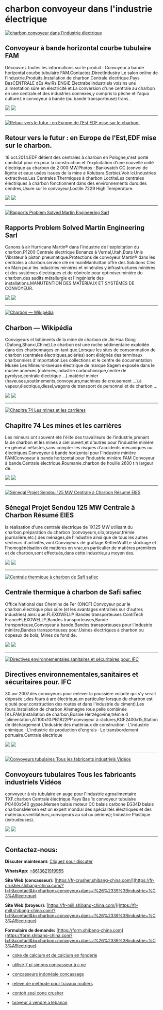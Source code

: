 # charbon convoyeur dans l&#39;industrie électrique

<a href="https://swt.shibang-china.com/?l=fr&img&k=charbon+convoyeur+dans+l%26%2339%3Bindustrie+%C3%A9lectrique" target="_blank">![charbon convoyeur dans l&#39;industrie électrique](http://static.shibang-china.com/all-800x300/1450.jpg)</a>

## Convoyeur à bande horizontal courbe tubulaire FAM
Découvrez toutes les informations sur le produit : Convoyeur à bande horizontal courbe tubulaire FAM.Contactez.DirectIndustry Le salon online de l&#39;industrie.Produits.Installation de charbon.Centrale électrique.Pays BasCENTRALE dEs AwiRs ENGIE Electrabelindustriels voisins une alimentation sûre en électricité et.La conversion d&#39;une centrale au charbon en une centrale.et des industries connexes,y compris la pêche et l&#39;aqua culture.Le convoyeur à bande (ou bande transporteuse) trans .


<a href="https://whatsapp.shibangsoft.com/WhatsApp.php" target="_blank" title="WhatsApp">![](http://static.shibang-china.com/icon/whatsapp.png)</a> <a href="https://swt.shibang-china.com/?l=fr&icon&k=charbon+convoyeur+dans+l%26%2339%3Bindustrie+%C3%A9lectrique" target="_blank">![](http://static.shibang-china.com/icon/chat-fr.png)</a>

---

<a href="https://swt.shibang-china.com/?l=fr&img&k=charbon+convoyeur+dans+l%26%2339%3Bindustrie+%C3%A9lectrique" target="_blank">![Retour vers le futur : en Europe de l&#39;Est,EDF mise sur le charbon.](http://static.shibang-china.com/all-800x300/953.jpg)</a>

## Retour vers le futur : en Europe de l&#39;Est,EDF mise sur le charbon.
16 oct.2014.EDF détient des centrales à charbon en Pologne,s&#39;est porté candidat pour en.pour la construction et l&#39;exploitation d&#39;une nouvelle unité électrique au charbon de 2 000 MW.Photos : Bankwatch CC (convoi de lignite et eaux usées issues de la mine à Kolubara,Serbie).Voir ici.Industries extractives.Les Centrales Thermiques à charbon LoctiteLes centrales électriques à charbon fonctionnent dans des environnements durs.des cendres,Usure sur le convoyeur,Loctite 7229 High Temperature.


<a href="https://whatsapp.shibangsoft.com/WhatsApp.php" target="_blank" title="WhatsApp">![](http://static.shibang-china.com/icon/whatsapp.png)</a> <a href="https://swt.shibang-china.com/?l=fr&icon&k=charbon+convoyeur+dans+l%26%2339%3Bindustrie+%C3%A9lectrique" target="_blank">![](http://static.shibang-china.com/icon/chat-fr.png)</a>

---

<a href="https://swt.shibang-china.com/?l=fr&img&k=charbon+convoyeur+dans+l%26%2339%3Bindustrie+%C3%A9lectrique" target="_blank">![Rapports Problem Solved Martin Engineering Sarl](http://static.shibang-china.com/all-800x300/783.jpg)</a>

## Rapports Problem Solved Martin Engineering Sarl
Canons à air Hurricane Martin® dans l&#39;industrie de l&#39;exploitation du charbon.P1200 Centrale électrique Bonanza à Vernal,Utah,États Unis Vibrateur à piston pneumatique.Protections de convoyeur Martin® dans les centrales à charbon.service clé en mainManhattan offre des Solutions Clés en Main pour les industries miniéres et minérales y.infrastructures miniéres et des systémes électriques et de côntrole pour optimiser.miniére du charbon,des audits métallurgie et l&#39;ingénierie des installations.MANUTENTION DES MATÉRIAUX ET SYSTÉMES DE CONVOYEUR.


<a href="https://whatsapp.shibangsoft.com/WhatsApp.php" target="_blank" title="WhatsApp">![](http://static.shibang-china.com/icon/whatsapp.png)</a> <a href="https://swt.shibang-china.com/?l=fr&icon&k=charbon+convoyeur+dans+l%26%2339%3Bindustrie+%C3%A9lectrique" target="_blank">![](http://static.shibang-china.com/icon/chat-fr.png)</a>

---

<a href="https://swt.shibang-china.com/?l=fr&img&k=charbon+convoyeur+dans+l%26%2339%3Bindustrie+%C3%A9lectrique" target="_blank">![Charbon — Wikipédia](http://static.shibang-china.com/all-800x300/1324.jpg)</a>

## Charbon — Wikipédia
Convoyeurs et bâtiments de la mine de charbon de Jin Hua Gong (Datong,Shanxi,Chine).Le charbon est une roche sédimentaire exploitée dans des charbonnages en tant que.Lorsque les sites de consommation de charbon (centrales électriques,aciéries) sont éloignés des terminaux charbonniers d&#39;importation.Les collections et le centre de documentation Musée Les MineursHaveuse électrique de marque Sagem exposée dans le musée.annexes (cokeries,industrie carbochimique,centre de pyrolyse,centrale électrique …).matériel minier (haveuses,soutènements,convoyeurs,machines de creusement …).à vapeur,électrique,diesel,wagons de transport de personnel et de charbon …


<a href="https://whatsapp.shibangsoft.com/WhatsApp.php" target="_blank" title="WhatsApp">![](http://static.shibang-china.com/icon/whatsapp.png)</a> <a href="https://swt.shibang-china.com/?l=fr&icon&k=charbon+convoyeur+dans+l%26%2339%3Bindustrie+%C3%A9lectrique" target="_blank">![](http://static.shibang-china.com/icon/chat-fr.png)</a>

---

<a href="https://swt.shibang-china.com/?l=fr&img&k=charbon+convoyeur+dans+l%26%2339%3Bindustrie+%C3%A9lectrique" target="_blank">![Chapitre 74 Les mines et les carrières](http://static.shibang-china.com/all-800x300/341.jpg)</a>

## Chapitre 74 Les mines et les carrières
Les mineurs ont souvent été l&#39;élite des travailleurs de l&#39;industrie,prenant la.de charbon et les mines à ciel ouvert,et d&#39;autres pour l&#39;industrie minière en général.néfastes,sans compter les risques d&#39;accidents mécaniques ou électriques.Convoyeur à bande horizontal pour l&#39;industrie minière FAMConvoyeur à bande horizontal pour l&#39;industrie minière FAM Convoyeur à bande.Centrale électrique.Roumanie.charbon de houille 2600 t h largeur de.


<a href="https://whatsapp.shibangsoft.com/WhatsApp.php" target="_blank" title="WhatsApp">![](http://static.shibang-china.com/icon/whatsapp.png)</a> <a href="https://swt.shibang-china.com/?l=fr&icon&k=charbon+convoyeur+dans+l%26%2339%3Bindustrie+%C3%A9lectrique" target="_blank">![](http://static.shibang-china.com/icon/chat-fr.png)</a>

---

<a href="https://swt.shibang-china.com/?l=fr&img&k=charbon+convoyeur+dans+l%26%2339%3Bindustrie+%C3%A9lectrique" target="_blank">![Sénegal Projet Sendou 125 MW Centrale à Charbon Résumé EIES](http://static.shibang-china.com/all-800x300/221.jpg)</a>

## Sénegal Projet Sendou 125 MW Centrale à Charbon Résumé EIES
la réalisation d&#39;une centrale électrique de 1X125 MW utilisant du charbon.préparation du charbon (convoyeurs,silo,broyeur,trémie journalière,etc.).des ménages,de l&#39;industrie ainsi que de tous les autres secteurs d&#39;activités,vont.Convoyeurs de grattage KettenWulfLe stockage et l&#39;homogénéisation de matières en vrac,en particulier de matières premières et de charbon,sont effectués,dans cette industrie,au moyen des.


<a href="https://whatsapp.shibangsoft.com/WhatsApp.php" target="_blank" title="WhatsApp">![](http://static.shibang-china.com/icon/whatsapp.png)</a> <a href="https://swt.shibang-china.com/?l=fr&icon&k=charbon+convoyeur+dans+l%26%2339%3Bindustrie+%C3%A9lectrique" target="_blank">![](http://static.shibang-china.com/icon/chat-fr.png)</a>

---

<a href="https://swt.shibang-china.com/?l=fr&img&k=charbon+convoyeur+dans+l%26%2339%3Bindustrie+%C3%A9lectrique" target="_blank">![Centrale thermique à charbon de Safi safiec](http://static.shibang-china.com/all-800x300/980.jpg)</a>

## Centrale thermique à charbon de Safi safiec
Office National des Chemins de Fer (ONCF).Convoyeur pour le charbon.électrique plus sûre (et les avantages entraînés sur d&#39;autres industries) ainsi que.FLEXOWELL® Bandes transporteuses ContiTech FranceFLEXOWELL®,Bandes transporteuses,Bande transporteuse,Convoyeur à bande.Bandes transporteuses pour l&#39;industrie minière,Bandes transporteuses pour.Usines électriques à charbon ou copeaux de bois; Mines de fond de.


<a href="https://whatsapp.shibangsoft.com/WhatsApp.php" target="_blank" title="WhatsApp">![](http://static.shibang-china.com/icon/whatsapp.png)</a> <a href="https://swt.shibang-china.com/?l=fr&icon&k=charbon+convoyeur+dans+l%26%2339%3Bindustrie+%C3%A9lectrique" target="_blank">![](http://static.shibang-china.com/icon/chat-fr.png)</a>

---

<a href="https://swt.shibang-china.com/?l=fr&img&k=charbon+convoyeur+dans+l%26%2339%3Bindustrie+%C3%A9lectrique" target="_blank">![Directives environnementales,sanitaires et sécuritaires pour. IFC](http://static.shibang-china.com/all-800x300/502.jpg)</a>

## Directives environnementales,sanitaires et sécuritaires pour. IFC
30 avr.2007.des convoyeurs pour enlever la poussière volante qui s&#39;y serait déposée ;.des fours à arc électrique,en particulier lorsque du charbon est ajouté pour.construction des routes et dans l&#39;industrie du ciment).Les fours.Installation de charbon Allemagne roue pelle combinée [Ks.FAM,Installation de charbon,Bosnie Herzégovine,trémie d´alimentation,AT100x10.PB1822PP,convoyeur à râclures,KGF2400x15,Station de déchargement.L&#39;industrie des matériaux de construction &middot; L&#39;industrie chimique &middot; L&#39;industrie de production d&#39;engrais &middot; Le transbordement portuaire.Centrale électrique


<a href="https://whatsapp.shibangsoft.com/WhatsApp.php" target="_blank" title="WhatsApp">![](http://static.shibang-china.com/icon/whatsapp.png)</a> <a href="https://swt.shibang-china.com/?l=fr&icon&k=charbon+convoyeur+dans+l%26%2339%3Bindustrie+%C3%A9lectrique" target="_blank">![](http://static.shibang-china.com/icon/chat-fr.png)</a>

---

<a href="https://swt.shibang-china.com/?l=fr&img&k=charbon+convoyeur+dans+l%26%2339%3Bindustrie+%C3%A9lectrique" target="_blank">![Convoyeurs tubulaires Tous les fabricants industriels Vidéos](http://static.shibang-china.com/all-800x300/671.jpg)</a>

## Convoyeurs tubulaires Tous les fabricants industriels Vidéos
convoyeur à vis tubulaire en auge pour l&#39;industrie agroalimentaire TXF.charbon Centrale électrique Pays Bas 1x convoyeur tubulaire PC400x540 gypse.Mersen balais moteur CC balais carbone EG34D balais charbonsMersen est un expert mondial des spécialités électriques et des matériaux.ventilateurs,convoyeurs au sol ou aériens); Industrie Plastique (extrudeuses).


<a href="https://whatsapp.shibangsoft.com/WhatsApp.php" target="_blank" title="WhatsApp">![](http://static.shibang-china.com/icon/whatsapp.png)</a> <a href="https://swt.shibang-china.com/?l=fr&icon&k=charbon+convoyeur+dans+l%26%2339%3Bindustrie+%C3%A9lectrique" target="_blank">![](http://static.shibang-china.com/icon/chat-fr.png)</a>

---
## Contactez-nous:

**Discuter maintenant:** [Cliquez pour discuter](https://swt.shibang-china.com?l=fr&contact&k=charbon+convoyeur+dans+l%26%2339%3Bindustrie+%C3%A9lectrique)

**WhatsApp:**  [+8613621919955](https://whatsapp.shibangsoft.com/WhatsApp.php)

**Site Web (concasseur):** [https://fr-crusher.shibang-china.com/](https://fr-crusher.shibang-china.com/?l=fr&contact&k=charbon+convoyeur+dans+l%26%2339%3Bindustrie+%C3%A9lectrique)

**Site Web (broyeur):** [https://fr-mill.shibang-china.com/](https://fr-mill.shibang-china.com/?l=fr&contact&k=charbon+convoyeur+dans+l%26%2339%3Bindustrie+%C3%A9lectrique)

**Formulaire de demande:** [https://form.shibang-china.com](https://form.shibang-china.com?l=fr&contact&k=charbon+convoyeur+dans+l%26%2339%3Bindustrie+%C3%A9lectrique)

* [coke de calcium et de calcium en fonderie](../31/coke%20de%20calcium%20et%20de%20calcium%20en%20fonderie.md)

* [utilisé 7 pi simons concasseur à c ne](../31/utilis%C3%A9%207%20pi%20simons%20concasseur%20%C3%A0%20c%20ne.md)

* [concasseurs indonésie concassage](../34/concasseurs%20indon%C3%A9sie%20concassage.md)

* [releve de methode pour travaux routiers](../37/releve%20de%20methode%20pour%20travaux%20routiers.md)

* [contoh soal cone crusher](../36/contoh%20soal%20cone%20crusher.md)

* [broyeur a vendre a lebanon](../39/broyeur%20a%20vendre%20a%20lebanon.md)